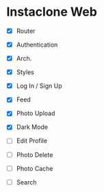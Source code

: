 # Instaclone Web

- [x] Router
- [x] Authentication
- [x] Arch.
- [x] Styles
- [x] Log In / Sign Up

- [x] Feed
- [x] Photo Upload
- [x] Dark Mode
- [ ] Edit Profile
- [ ] Photo Delete
- [ ] Photo Cache
- [ ] Search
